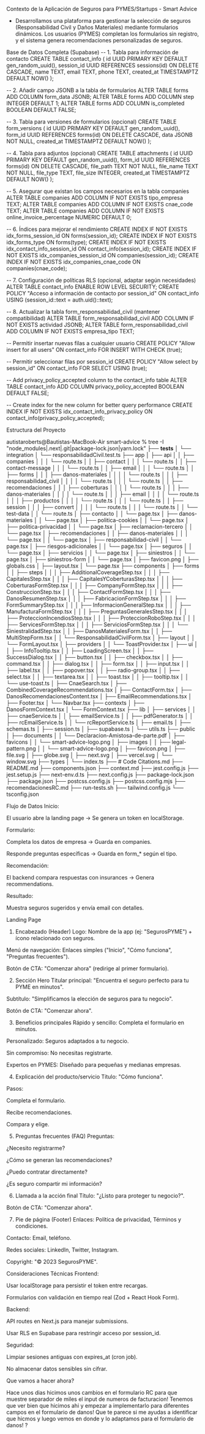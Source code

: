 Contexto de la Aplicación de Seguros para PYMES/Startups - Smart Advice

- Desarrollamos una plataforma para gestionar la selección de seguros (Responsabilidad Civil y Daños Materiales) mediante formularios dinámicos. Los usuarios (PYMES) completan los formularios sin registro, y el sistema genera recomendaciones personalizadas de seguros.

Base de Datos Completa (Supabase)
-- 1. Tabla para información de contacto
CREATE TABLE contact_info (
id UUID PRIMARY KEY DEFAULT gen_random_uuid(),
session_id UUID REFERENCES sessions(id) ON DELETE CASCADE,
name TEXT,
email TEXT,
phone TEXT,
created_at TIMESTAMPTZ DEFAULT NOW()
);

-- 2. Añadir campo JSONB a la tabla de formularios
ALTER TABLE forms ADD COLUMN form_data JSONB;
ALTER TABLE forms ADD COLUMN step INTEGER DEFAULT 1;
ALTER TABLE forms ADD COLUMN is_completed BOOLEAN DEFAULT FALSE;

-- 3. Tabla para versiones de formularios (opcional)
CREATE TABLE form_versions (
id UUID PRIMARY KEY DEFAULT gen_random_uuid(),
form_id UUID REFERENCES forms(id) ON DELETE CASCADE,
data JSONB NOT NULL,
created_at TIMESTAMPTZ DEFAULT NOW()
);

-- 4. Tabla para adjuntos (opcional)
CREATE TABLE attachments (
id UUID PRIMARY KEY DEFAULT gen_random_uuid(),
form_id UUID REFERENCES forms(id) ON DELETE CASCADE,
file_path TEXT NOT NULL,
file_name TEXT NOT NULL,
file_type TEXT,
file_size INTEGER,
created_at TIMESTAMPTZ DEFAULT NOW()
);

-- 5. Asegurar que existan los campos necesarios en la tabla companies
ALTER TABLE companies ADD COLUMN IF NOT EXISTS tipo_empresa TEXT;
ALTER TABLE companies ADD COLUMN IF NOT EXISTS cnae_code TEXT;
ALTER TABLE companies ADD COLUMN IF NOT EXISTS online_invoice_percentage NUMERIC DEFAULT 0;

-- 6. Índices para mejorar el rendimiento
CREATE INDEX IF NOT EXISTS idx_forms_session_id ON forms(session_id);
CREATE INDEX IF NOT EXISTS idx_forms_type ON forms(type);
CREATE INDEX IF NOT EXISTS idx_contact_info_session_id ON contact_info(session_id);
CREATE INDEX IF NOT EXISTS idx_companies_session_id ON companies(session_id);
CREATE INDEX IF NOT EXISTS idx_companies_cnae_code ON companies(cnae_code);

-- 7. Configuración de políticas RLS (opcional, adaptar según necesidades)
ALTER TABLE contact_info ENABLE ROW LEVEL SECURITY;
CREATE POLICY "Acceso a información de contacto por session_id" ON contact_info
USING (session_id::text = auth.uid()::text);

-- 8. Actualizar la tabla form_responsabilidad_civil (mantener compatibilidad)
ALTER TABLE form_responsabilidad_civil ADD COLUMN IF NOT EXISTS actividad JSONB;
ALTER TABLE form_responsabilidad_civil ADD COLUMN IF NOT EXISTS empresa_tipo TEXT;

-- Permitir insertar nuevas filas a cualquier usuario
CREATE POLICY "Allow insert for all users" ON contact_info
FOR INSERT WITH CHECK (true);

-- Permitir seleccionar filas por session_id
CREATE POLICY "Allow select by session_id" ON contact_info
FOR SELECT USING (true);

-- Add privacy_policy_accepted column to the contact_info table
ALTER TABLE contact_info
ADD COLUMN privacy_policy_accepted BOOLEAN DEFAULT FALSE;

-- Create index for the new column for better query performance
CREATE INDEX IF NOT EXISTS idx_contact_info_privacy_policy ON contact_info(privacy_policy_accepted);

Estructura del Proyecto

autistaroberts@Bautistas-MacBook-Air smart-advice % tree -I "node_modules|.next|.git|package-lock.json|yarn.lock"
├── **tests**
│ └── integration
│ └── responsabilidadCivil.test.ts
├── app
│ ├── api
│ │ ├── companies
│ │ │ └── route.ts
│ │ ├── contact
│ │ │ └── route.ts
│ │ ├── contact-message
│ │ │ └── route.ts
│ │ ├── email
│ │ │ └── route.ts
│ │ ├── forms
│ │ │ ├── danos-materiales
│ │ │ │ └── route.ts
│ │ │ ├── responsabilidad_civil
│ │ │ │ └── route.ts
│ │ │ └── route.ts
│ │ ├── recomendaciones
│ │ │ ├── coberturas
│ │ │ │ └── route.ts
│ │ │ ├── danos-materiales
│ │ │ │ └── route.ts
│ │ │ ├── email
│ │ │ │ └── route.ts
│ │ │ ├── productos
│ │ │ │ └── route.ts
│ │ │ └── route.ts
│ │ ├── session
│ │ │ ├── convert
│ │ │ │ └── route.ts
│ │ │ └── route.ts
│ │ └── test-data
│ │ └── route.ts
│ ├── contacto
│ │ └── page.tsx
│ ├── danos-materiales
│ │ └── page.tsx
│ ├── politica-cookies
│ │ └── page.tsx
│ ├── politica-privacidad
│ │ └── page.tsx
│ ├── reclamacion-tercero
│ │ └── page.tsx
│ ├── recomendaciones
│ │ ├── danos-materiales
│ │ │ └── page.tsx
│ │ └── page.tsx
│ ├── responsabilidad-civil
│ │ └── page.tsx
│ ├── riesgos-adicionales
│ │ └── page.tsx
│ ├── seguros
│ │ └── page.tsx
│ ├── servicios
│ │ └── page.tsx
│ ├── siniestros
│ │ └── page.tsx
│ ├── siniestros-form
│ │ └── page.tsx
│ ├── favicon.png
│ ├── globals.css
│ ├── layout.tsx
│ └── page.tsx
├── components
│ ├── forms
│ │ ├── steps
│ │ │ ├── AdditionalCoverageStep.tsx
│ │ │ ├── CapitalesStep.tsx
│ │ │ ├── CapitalesYCoberturasStep.tsx
│ │ │ ├── CoberturasFormStep.tsx
│ │ │ ├── CompanyFormStep.tsx
│ │ │ ├── ConstruccionStep.tsx
│ │ │ ├── ContactFormStep.tsx
│ │ │ ├── DanosResumenStep.tsx
│ │ │ ├── FabricacionFormStep.tsx
│ │ │ ├── FormSummaryStep.tsx
│ │ │ ├── InformacionGeneralStep.tsx
│ │ │ ├── ManufacturaFormStep.tsx
│ │ │ ├── PreguntasGeneralesStep.tsx
│ │ │ ├── ProteccionIncendiosStep.tsx
│ │ │ ├── ProteccionRoboStep.tsx
│ │ │ ├── ServicesFormStep.tsx
│ │ │ ├── ServiciosFormStep.tsx
│ │ │ └── SiniestralidadStep.tsx
│ │ ├── DanosMaterialesForm.tsx
│ │ ├── MultiStepForm.tsx
│ │ └── ResponsabilidadCivilForm.tsx
│ ├── layout
│ │ └── FormLayout.tsx
│ ├── providers
│ │ └── ToastProvider.tsx
│ ├── ui
│ │ ├── InfoTooltip.tsx
│ │ ├── LoadingScreen.tsx
│ │ ├── SuccessDialog.tsx
│ │ ├── button.tsx
│ │ ├── checkbox.tsx
│ │ ├── command.tsx
│ │ ├── dialog.tsx
│ │ ├── form.tsx
│ │ ├── input.tsx
│ │ ├── label.tsx
│ │ ├── popover.tsx
│ │ ├── radio-group.tsx
│ │ ├── select.tsx
│ │ ├── textarea.tsx
│ │ ├── toast.tsx
│ │ ├── tooltip.tsx
│ │ └── use-toast.ts
│ ├── CnaeSearch.tsx
│ ├── CombinedCoverageRecommendations.tsx
│ ├── ContactForm.tsx
│ ├── DanosRecomendacionesContent.tsx
│ ├── EmailRecommendations.tsx
│ ├── Footer.tsx
│ └── Navbar.tsx
├── contexts
│ ├── DanosFormContext.tsx
│ └── FormContext.tsx
├── lib
│ ├── services
│ │ ├── cnaeService.ts
│ │ ├── emailService.ts
│ │ ├── pdfGenerator.ts
│ │ ├── rcEmailService.ts
│ │ └── rcReportService.ts
│ ├── email.ts
│ ├── schemas.ts
│ ├── session.ts
│ ├── supabase.ts
│ └── utils.ts
├── public
│ ├── documents
│ │ └── Declaracion-Amistosa-de-parte.pdf
│ ├── favicons
│ │ └── smart-advice-logo.png
│ ├── images
│ │ ├── legal-pattern.png
│ │ └── smart-advice-logo.png
│ ├── favicon.png
│ ├── file.svg
│ ├── globe.svg
│ ├── next.svg
│ ├── vercel.svg
│ └── window.svg
├── types
│ └── index.ts
├── # Code Citations.md
├── README.md
├── components.json
├── context.md
├── jest.config.js
├── jest.setup.js
├── next-env.d.ts
├── next.config.js
├── package-lock.json
├── package.json
├── postcss.config.js
├── postcss.config.mjs
├── recomendacionesRC.md
├── run-tests.sh
├── tailwind.config.js
└── tsconfig.json

Flujo de Datos
Inicio:

El usuario abre la landing page → Se genera un token en localStorage.

Formulario:

Completa los datos de empresa → Guarda en companies.

Responde preguntas específicas → Guarda en form\_\* según el tipo.

Recomendación:

El backend compara respuestas con insurances → Genera recommendations.

Resultado:

Muestra seguros sugeridos y envía email con detalles.

Landing Page

1. Encabezado (Header)
   Logo: Nombre de la app (ej: "SegurosPYME") + ícono relacionado con seguros.

Menú de navegación: Enlaces simples ("Inicio", "Cómo funciona", "Preguntas frecuentes").

Botón de CTA: "Comenzar ahora" (redirige al primer formulario).

2. Sección Hero
   Titular principal: "Encuentra el seguro perfecto para tu PYME en minutos".

Subtítulo: "Simplificamos la elección de seguros para tu negocio".

Botón de CTA: "Comenzar ahora".

3. Beneficios principales
   Rápido y sencillo: Completa el formulario en minutos.

Personalizado: Seguros adaptados a tu negocio.

Sin compromiso: No necesitas registrarte.

Expertos en PYMES: Diseñado para pequeñas y medianas empresas.

4. Explicación del producto/servicio
   Título: "Cómo funciona".

Pasos:

Completa el formulario.

Recibe recomendaciones.

Compara y elige.

5. Preguntas frecuentes (FAQ)
   Preguntas:

¿Necesito registrarme?

¿Cómo se generan las recomendaciones?

¿Puedo contratar directamente?

¿Es seguro compartir mi información?

6. Llamada a la acción final
   Título: "¿Listo para proteger tu negocio?".

Botón de CTA: "Comenzar ahora".

7. Pie de página (Footer)
   Enlaces: Política de privacidad, Términos y condiciones.

Contacto: Email, teléfono.

Redes sociales: LinkedIn, Twitter, Instagram.

Copyright: "© 2023 SegurosPYME".

Consideraciones Técnicas
Frontend:

Usar localStorage para persistir el token entre recargas.

Formularios con validación en tiempo real (Zod + React Hook Form).

Backend:

API routes en Next.js para manejar submissions.

Usar RLS en Supabase para restringir acceso por session_id.

Seguridad:

Limpiar sesiones antiguas con expires_at (cron job).

No almacenar datos sensibles sin cifrar.

Que vamos a hacer ahora?

Hace unos dias hicimos unos cambios en el formulario RC para que muestre separador de miles el input de numeros de facturacion! Tenemos que ver bien que hicimos ahi y empezar a implementarlo para diferentes campos en el formulario de danos! Que te parece si me ayudas a identificar que hicmos y luego vemos en donde y lo adaptamos para el formulario de danos! ?
